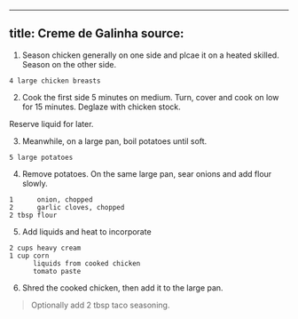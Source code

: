 
---
title: Creme de Galinha
source: 
---

1) Season chicken generally on one side and plcae it on a heated skilled. Season on the other side.

```
4 large chicken breasts
```

2) Cook the first side 5 minutes on medium. Turn, cover and cook on low for 15 minutes. Deglaze with chicken stock.

Reserve liquid for later.

3) Meanwhile, on a large pan, boil potatoes until soft.

```
5 large potatoes
```

4) Remove potatoes. On the same large pan, sear onions and add flour slowly.

```
1      onion, chopped
2      garlic cloves, chopped
2 tbsp flour
```

5) Add liquids and heat to incorporate

```
2 cups heavy cream
1 cup corn
      liquids from cooked chicken
      tomato paste
```

6) Shred the cooked chicken, then add it to the large pan.

> Optionally add 2 tbsp taco seasoning.

